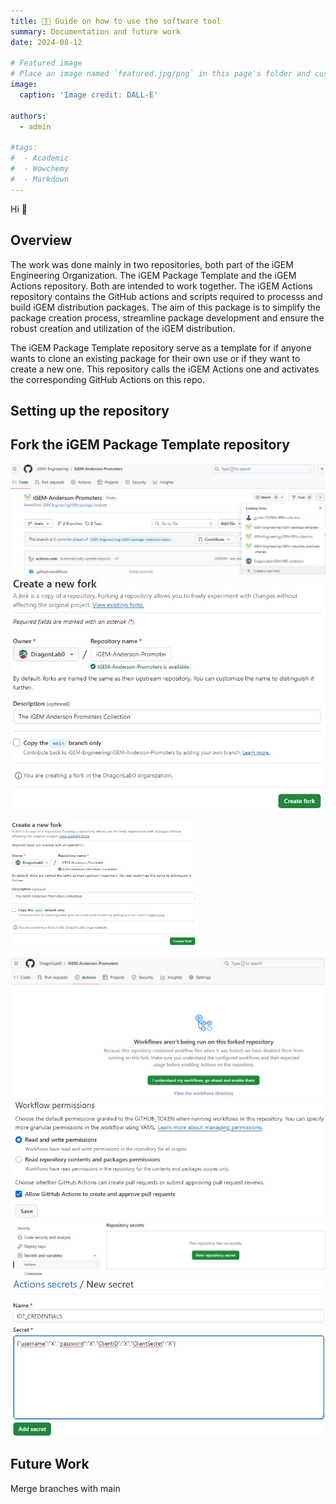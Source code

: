 ```yaml
---
title: 🧑‍💻️ Guide on how to use the software tool
summary: Documentation and future work
date: 2024-08-12

# Featured image
# Place an image named `featured.jpg/png` in this page's folder and customize its options here.
image:
  caption: 'Image credit: DALL-E'

authors:
  - admin

#tags:
#  - Academic
#  - Wowchemy
#  - Markdown 
---
```


Hi 👋

## Overview
The work was done mainly in two repositories, both part of the iGEM Engineering Organization. The iGEM Package Template and the iGEM Actions repository. Both are intended to work together. The iGEM Actions repository contains the GitHub actions and scripts required to processs and build iGEM distribution packages.
The aim of this package is to simplify the package creation process, streamline package development and ensure the robust creation and utilization of the iGEM distribution.

The iGEM Package Template repository serve as a template for if anyone wants to clone an existing package for their own use or if they want to create a new one. This repository calls the iGEM Actions one and activates the corresponding GitHub Actions on this repo.

## Setting up the repository
## Fork the iGEM Package Template repository

![Fork 1](fork1.jpg)
![Fork 2](fork2.jpg)

<img src="fork2.jpg" alt="Image description" width="300" height="200">

![Allow workflow](allow_workflow.jpg)
![Workflow permissions](workflow_permissions.jpg)
![Secrets 1](secrets1.jpg)
![Secrets 2](secrets2.jpg)


## Future Work

Merge branches with main
